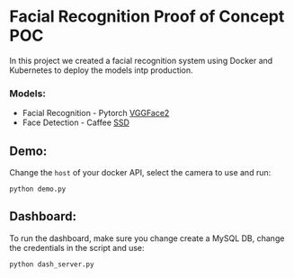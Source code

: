 # Facial Recognition Proof of Concept POC

In this project we created a facial recognition system using Docker and Kubernetes to deploy the models intp production.

### Models:

* Facial Recognition - Pytorch [VGGFace2](http://www.robots.ox.ac.uk/~albanie/pytorch-models.html)
* Face Detection - Caffee [SSD](https://github.com/thegopieffect/computer_vision/tree/master/CAFFE_DNN)

## Demo:

Change the `host` of your docker API, select the camera to use and run:

```
python demo.py
```

## Dashboard:

To run the dashboard, make sure you change create a MySQL DB, change the credentials in the script and use:

```
python dash_server.py
```